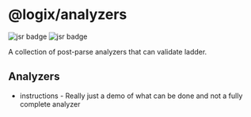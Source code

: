 # @logix/analyzers

![jsr badge](https://jsr.io/badges/@logix/analyzers)
![jsr badge](https://jsr.io/badges/@logix/analyzers/score)

A collection of post-parse analyzers that can validate ladder.

## Analyzers

- instructions - Really just a demo of what can be done and not a fully complete
  analyzer
